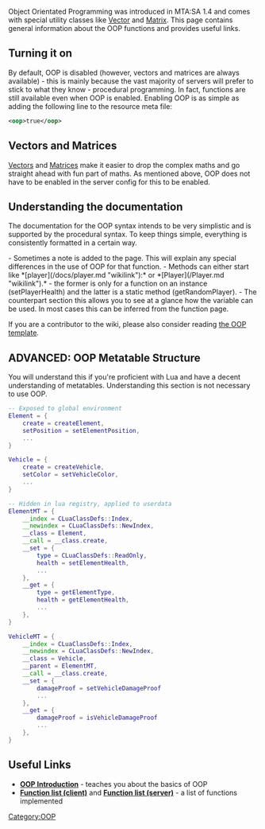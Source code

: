Object Orientated Programming was introduced in MTA:SA 1.4 and comes with special utility classes like [Vector](/docs/Vector.md "wikilink") and [Matrix](/Matrix.md "wikilink"). This page contains general information about the OOP functions and provides useful links.

Turning it on
-------------

By default, OOP is disabled (however, vectors and matrices are always available) - this is mainly because the vast majority of servers will prefer to stick to what they know - procedural programming. In fact, functions are still available even when OOP is enabled. Enabling OOP is as simple as adding the following line to the resource meta file:

``` xml
<oop>true</oop>
```

Vectors and Matrices
--------------------

[Vectors](/docs/Vector.md "wikilink") and [Matrices](/Matrix.md "wikilink") make it easier to drop the complex maths and go straight ahead with fun part of maths. As mentioned above, OOP does not have to be enabled in the server config for this to be enabled.

Understanding the documentation
-------------------------------

The documentation for the OOP syntax intends to be very simplistic and is supported by the procedural syntax. To keep things simple, everything is consistently formatted in a certain way.

<section name="Example" class="generic" show="true">
</section>
-   Sometimes a note is added to the page. This will explain any special differences in the use of OOP for that function.
-   Methods can either start like *[player](/docs/player.md "wikilink"):* or *[Player](/Player.md "wikilink").* - the former is only for a function on an instance (setPlayerHealth) and the latter is a static method (getRandomPlayer).
-   The counterpart section this allows you to see at a glance how the variable can be used. In most cases this can be inferred from the function page.

If you are a contributor to the wiki, please also consider reading [the OOP template](/docs/Template:OOP.md "wikilink").

ADVANCED: OOP Metatable Structure
---------------------------------

You will understand this if you're proficient with Lua and have a decent understanding of metatables. Understanding this section is not necessary to use OOP.

``` lua
-- Exposed to global environment
Element = {
    create = createElement,
    setPosition = setElementPosition,
    ...
}

Vehicle = {
    create = createVehicle,
    setColor = setVehicleColor,
    ...
}

-- Hidden in lua registry, applied to userdata
ElementMT = {
    __index = CLuaClassDefs::Index,
    __newindex = CLuaClassDefs::NewIndex,
    __class = Element,
    __call = __class.create,
    __set = {
        type = CLuaClassDefs::ReadOnly,
        health = setElementHealth,
        ...
    },
    __get = {
        type = getElementType,
        health = getElementHealth,
        ...
    },
}

VehicleMT = {
    __index = CLuaClassDefs::Index,
    __newindex = CLuaClassDefs::NewIndex,
    __class = Vehicle,
    __parent = ElementMT,
    __call = __class.create,
    __set = {
        damageProof = setVehicleDamageProof
        ...
    },
    __get = {
        damageProof = isVehicleDamageProof
        ...
    },
}
```

Useful Links
------------

-   **[OOP Introduction](/docs/OOP_Introduction.md "wikilink")** - teaches you about the basics of OOP
-   **[Function list (client)](/docs/OOP_client.md "wikilink")** and **[Function list (server)](/OOP_server.md "wikilink")** - a list of functions implemented

[Category:OOP](/docs/Category:OOP.md "wikilink")
